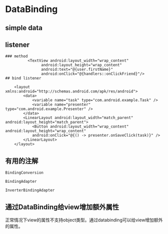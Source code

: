 # DataBinding

## simple data

<TextView android:layout_width="wrap_content"
           android:layout_height="wrap_content"
           android:text="@{user.lastName}"/>


## listener
    ### method
              <TextView android:layout_width="wrap_content"
                    android:layout_height="wrap_content"
                    android:text="@{user.firstName}"
                    android:onClick="@{handlers::onClickFriend}"/>
    ## bind listener

        <layout xmlns:android="http://schemas.android.com/apk/res/android">
            <data>
                <variable name="task" type="com.android.example.Task" />
                <variable name="presenter" type="com.android.example.Presenter" />
            </data>
            <LinearLayout android:layout_width="match_parent" android:layout_height="match_parent">
                <Button android:layout_width="wrap_content" android:layout_height="wrap_content"
                android:onClick="@{() -> presenter.onSaveClick(task)}" />
            </LinearLayout>
        </layout>



## 有用的注解
    BindingConversion

    BindingAdapter

    InverterBindingAdapter


## 通过DataBinding给view增加额外属性
正常情况下view的属性不支持object类型。通过databinding可以给view增加额外的属性。

